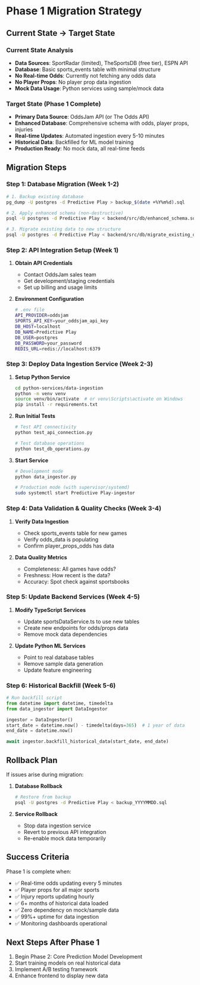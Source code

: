 # Phase 1 Migration Strategy

## Current State → Target State

### Current State Analysis
- **Data Sources**: SportRadar (limited), TheSportsDB (free tier), ESPN API
- **Database**: Basic sports_events table with minimal structure
- **No Real-time Odds**: Currently not fetching any odds data
- **No Player Props**: No player prop data ingestion
- **Mock Data Usage**: Python services using sample/mock data

### Target State (Phase 1 Complete)
- **Primary Data Source**: OddsJam API (or The Odds API)
- **Enhanced Database**: Comprehensive schema with odds, player props, injuries
- **Real-time Updates**: Automated ingestion every 5-10 minutes
- **Historical Data**: Backfilled for ML model training
- **Production Ready**: No mock data, all real-time feeds

## Migration Steps

### Step 1: Database Migration (Week 1-2)
```bash
# 1. Backup existing database
pg_dump -U postgres -d Predictive Play > backup_$(date +%Y%m%d).sql

# 2. Apply enhanced schema (non-destructive)
psql -U postgres -d Predictive Play < backend/src/db/enhanced_schema.sql

# 3. Migrate existing data to new structure
psql -U postgres -d Predictive Play < backend/src/db/migrate_existing_data.sql
```

### Step 2: API Integration Setup (Week 1)
1. **Obtain API Credentials**
   - Contact OddsJam sales team
   - Get development/staging credentials
   - Set up billing and usage limits

2. **Environment Configuration**
   ```bash
   # .env file
   API_PROVIDER=oddsjam
   SPORTS_API_KEY=your_oddsjam_api_key
   DB_HOST=localhost
   DB_NAME=Predictive Play
   DB_USER=postgres
   DB_PASSWORD=your_password
   REDIS_URL=redis://localhost:6379
   ```

### Step 3: Deploy Data Ingestion Service (Week 2-3)
1. **Setup Python Service**
   ```bash
   cd python-services/data-ingestion
   python -m venv venv
   source venv/bin/activate  # or venv\Scripts\activate on Windows
   pip install -r requirements.txt
   ```

2. **Run Initial Tests**
   ```bash
   # Test API connectivity
   python test_api_connection.py
   
   # Test database operations
   python test_db_operations.py
   ```

3. **Start Service**
   ```bash
   # Development mode
   python data_ingestor.py
   
   # Production mode (with supervisor/systemd)
   sudo systemctl start Predictive Play-ingestor
   ```

### Step 4: Data Validation & Quality Checks (Week 3-4)
1. **Verify Data Ingestion**
   - Check sports_events table for new games
   - Verify odds_data is populating
   - Confirm player_props_odds has data
   
2. **Data Quality Metrics**
   - Completeness: All games have odds?
   - Freshness: How recent is the data?
   - Accuracy: Spot check against sportsbooks

### Step 5: Update Backend Services (Week 4-5)
1. **Modify TypeScript Services**
   - Update sportsDataService.ts to use new tables
   - Create new endpoints for odds/props data
   - Remove mock data dependencies

2. **Update Python ML Services**
   - Point to real database tables
   - Remove sample data generation
   - Update feature engineering

### Step 6: Historical Backfill (Week 5-6)
```python
# Run backfill script
from datetime import datetime, timedelta
from data_ingestor import DataIngestor

ingestor = DataIngestor()
start_date = datetime.now() - timedelta(days=365)  # 1 year of data
end_date = datetime.now()

await ingestor.backfill_historical_data(start_date, end_date)
```

## Rollback Plan

If issues arise during migration:

1. **Database Rollback**
   ```bash
   # Restore from backup
   psql -U postgres -d Predictive Play < backup_YYYYMMDD.sql
   ```

2. **Service Rollback**
   - Stop data ingestion service
   - Revert to previous API integration
   - Re-enable mock data temporarily

## Success Criteria

Phase 1 is complete when:
- ✅ Real-time odds updating every 5 minutes
- ✅ Player props for all major sports
- ✅ Injury reports updating hourly
- ✅ 6+ months of historical data loaded
- ✅ Zero dependency on mock/sample data
- ✅ 99%+ uptime for data ingestion
- ✅ Monitoring dashboards operational

## Next Steps After Phase 1

1. Begin Phase 2: Core Prediction Model Development
2. Start training models on real historical data
3. Implement A/B testing framework
4. Enhance frontend to display new data 